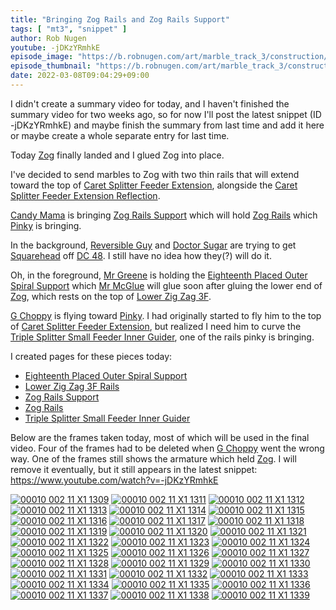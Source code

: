 ```yaml
---
title: "Bringing Zog Rails and Zog Rails Support"
tags: [ "mt3", "snippet" ]
author: Rob Nugen
youtube: -jDKzYRmhkE
episode_image: "https://b.robnugen.com/art/marble_track_3/construction/2022/2022_mar_08_mt3_overview.jpg"
episode_thumbnail: "https://b.robnugen.com/art/marble_track_3/construction/2022/thumbs/2022_mar_08_mt3_overview.jpg"
date: 2022-03-08T09:04:29+09:00
---
```


I didn't create a summary video for today, and I haven't finished the
summary video for two weeks ago,
so for now I'll post the latest snippet (ID -jDKzYRmhkE)
and maybe finish the summary from last time and add it here
or maybe create a whole separate entry for last time.

Today <!-- yesterday as I'm writing this -->
[Zog](/parts/zog/)
finally landed and I glued Zog into place.

I've decided to send marbles to Zog with two thin rails that will
extend toward the top of
[Caret Splitter Feeder Extension](/parts/caret_splitter_feeder_extension/),
alongside the
[Caret Splitter Feeder Extension Reflection](/parts/caret-splitter-feeder-extension-reflection/).

[Candy Mama](/workers/candy_mama/)
is bringing
[Zog Rails Support](/parts/zog-rails-support/)
which will hold
[Zog Rails](/parts/zog-rails/)
which
[Pinky](/workers/pinky/)
is bringing.

In the background,
[Reversible Guy](/workers/reversible/)
and
[Doctor Sugar](/workers/dr_sugar/)
are trying to get
[Squarehead](/workers/squarehead/)
off
[DC 48](/parts/dc-48/).
I still have no idea how they(?) will do it.

Oh, in the foreground,
[Mr Greene](/workers/mr_greene/)
is holding the
[Eighteenth Placed Outer Spiral Support](/parts/eighteenth-placed-outer-spiral-support/)
which
[Mr McGlue](/workers/mr_mcglue/)
will glue soon after gluing the lower end of
[Zog](/parts/zog/),
which rests on the top of
[Lower Zig Zag 3F](/parts/lower-zig-zag-3f/).

[G Choppy](/workers/g_choppy/)
is flying toward
[Pinky](/workers/pinky/).
I had originally started to fly him to the top of
[Caret Splitter Feeder Extension](/parts/caret_splitter_feeder_extension/),
but realized I need him to curve the
[Triple Splitter Small Feeder Inner Guider](/parts/triple-splitter-small-feeder-inner-guider/),
one of the rails pinky is bringing.

I created pages for these pieces today:

* [Eighteenth Placed Outer Spiral Support](/parts/eighteenth-placed-outer-spiral-support/)
* [Lower Zig Zag 3F Rails](/parts/lower-zig-zag-3f-rails/)
* [Zog Rails Support](/parts/zog-rails-support/)
* [Zog Rails](/parts/zog-rails/)
* [Triple Splitter Small Feeder Inner Guider](/parts/triple-splitter-small-feeder-inner-guider/)

Below are the frames taken today, most of which will be used in the final video.
Four of the frames had to be deleted when [G Choppy](/workers/g_choppy/) went the wrong way.
One of the frames still shows the armature which held [Zog](/parts/zog/).
I will remove it eventually, but it still appears in the latest snippet: https://www.youtube.com/watch?v=-jDKzYRmhkE

[![00010 002 11 X1 1309](//b.robnugen.com/art/marble_track_3/frames/2022/thumbs/00010_002_11_X1_1309.jpg)](//b.robnugen.com/art/marble_track_3/frames/2022/00010_002_11_X1_1309.jpg)
[![00010 002 11 X1 1311](//b.robnugen.com/art/marble_track_3/frames/2022/thumbs/00010_002_11_X1_1311.jpg)](//b.robnugen.com/art/marble_track_3/frames/2022/00010_002_11_X1_1311.jpg)
[![00010 002 11 X1 1312](//b.robnugen.com/art/marble_track_3/frames/2022/thumbs/00010_002_11_X1_1312.jpg)](//b.robnugen.com/art/marble_track_3/frames/2022/00010_002_11_X1_1312.jpg)
[![00010 002 11 X1 1313](//b.robnugen.com/art/marble_track_3/frames/2022/thumbs/00010_002_11_X1_1313.jpg)](//b.robnugen.com/art/marble_track_3/frames/2022/00010_002_11_X1_1313.jpg)
[![00010 002 11 X1 1314](//b.robnugen.com/art/marble_track_3/frames/2022/thumbs/00010_002_11_X1_1314.jpg)](//b.robnugen.com/art/marble_track_3/frames/2022/00010_002_11_X1_1314.jpg)
[![00010 002 11 X1 1315](//b.robnugen.com/art/marble_track_3/frames/2022/thumbs/00010_002_11_X1_1315.jpg)](//b.robnugen.com/art/marble_track_3/frames/2022/00010_002_11_X1_1315.jpg)
[![00010 002 11 X1 1316](//b.robnugen.com/art/marble_track_3/frames/2022/thumbs/00010_002_11_X1_1316.jpg)](//b.robnugen.com/art/marble_track_3/frames/2022/00010_002_11_X1_1316.jpg)
[![00010 002 11 X1 1317](//b.robnugen.com/art/marble_track_3/frames/2022/thumbs/00010_002_11_X1_1317.jpg)](//b.robnugen.com/art/marble_track_3/frames/2022/00010_002_11_X1_1317.jpg)
[![00010 002 11 X1 1318](//b.robnugen.com/art/marble_track_3/frames/2022/thumbs/00010_002_11_X1_1318.jpg)](//b.robnugen.com/art/marble_track_3/frames/2022/00010_002_11_X1_1318.jpg)
[![00010 002 11 X1 1319](//b.robnugen.com/art/marble_track_3/frames/2022/thumbs/00010_002_11_X1_1319.jpg)](//b.robnugen.com/art/marble_track_3/frames/2022/00010_002_11_X1_1319.jpg)
[![00010 002 11 X1 1320](//b.robnugen.com/art/marble_track_3/frames/2022/thumbs/00010_002_11_X1_1320.jpg)](//b.robnugen.com/art/marble_track_3/frames/2022/00010_002_11_X1_1320.jpg)
[![00010 002 11 X1 1321](//b.robnugen.com/art/marble_track_3/frames/2022/thumbs/00010_002_11_X1_1321.jpg)](//b.robnugen.com/art/marble_track_3/frames/2022/00010_002_11_X1_1321.jpg)
[![00010 002 11 X1 1322](//b.robnugen.com/art/marble_track_3/frames/2022/thumbs/00010_002_11_X1_1322.jpg)](//b.robnugen.com/art/marble_track_3/frames/2022/00010_002_11_X1_1322.jpg)
[![00010 002 11 X1 1323](//b.robnugen.com/art/marble_track_3/frames/2022/thumbs/00010_002_11_X1_1323.jpg)](//b.robnugen.com/art/marble_track_3/frames/2022/00010_002_11_X1_1323.jpg)
[![00010 002 11 X1 1324](//b.robnugen.com/art/marble_track_3/frames/2022/thumbs/00010_002_11_X1_1324.jpg)](//b.robnugen.com/art/marble_track_3/frames/2022/00010_002_11_X1_1324.jpg)
[![00010 002 11 X1 1325](//b.robnugen.com/art/marble_track_3/frames/2022/thumbs/00010_002_11_X1_1325.jpg)](//b.robnugen.com/art/marble_track_3/frames/2022/00010_002_11_X1_1325.jpg)
[![00010 002 11 X1 1326](//b.robnugen.com/art/marble_track_3/frames/2022/thumbs/00010_002_11_X1_1326.jpg)](//b.robnugen.com/art/marble_track_3/frames/2022/00010_002_11_X1_1326.jpg)
[![00010 002 11 X1 1327](//b.robnugen.com/art/marble_track_3/frames/2022/thumbs/00010_002_11_X1_1327.jpg)](//b.robnugen.com/art/marble_track_3/frames/2022/00010_002_11_X1_1327.jpg)
[![00010 002 11 X1 1328](//b.robnugen.com/art/marble_track_3/frames/2022/thumbs/00010_002_11_X1_1328.jpg)](//b.robnugen.com/art/marble_track_3/frames/2022/00010_002_11_X1_1328.jpg)
[![00010 002 11 X1 1329](//b.robnugen.com/art/marble_track_3/frames/2022/thumbs/00010_002_11_X1_1329.jpg)](//b.robnugen.com/art/marble_track_3/frames/2022/00010_002_11_X1_1329.jpg)
[![00010 002 11 X1 1330](//b.robnugen.com/art/marble_track_3/frames/2022/thumbs/00010_002_11_X1_1330.jpg)](//b.robnugen.com/art/marble_track_3/frames/2022/00010_002_11_X1_1330.jpg)
[![00010 002 11 X1 1331](//b.robnugen.com/art/marble_track_3/frames/2022/thumbs/00010_002_11_X1_1331.jpg)](//b.robnugen.com/art/marble_track_3/frames/2022/00010_002_11_X1_1331.jpg)
[![00010 002 11 X1 1332](//b.robnugen.com/art/marble_track_3/frames/2022/thumbs/00010_002_11_X1_1332.jpg)](//b.robnugen.com/art/marble_track_3/frames/2022/00010_002_11_X1_1332.jpg)
[![00010 002 11 X1 1333](//b.robnugen.com/art/marble_track_3/frames/2022/thumbs/00010_002_11_X1_1333.jpg)](//b.robnugen.com/art/marble_track_3/frames/2022/00010_002_11_X1_1333.jpg)
[![00010 002 11 X1 1334](//b.robnugen.com/art/marble_track_3/frames/2022/thumbs/00010_002_11_X1_1334.jpg)](//b.robnugen.com/art/marble_track_3/frames/2022/00010_002_11_X1_1334.jpg)
[![00010 002 11 X1 1335](//b.robnugen.com/art/marble_track_3/frames/2022/thumbs/00010_002_11_X1_1335.jpg)](//b.robnugen.com/art/marble_track_3/frames/2022/00010_002_11_X1_1335.jpg)
[![00010 002 11 X1 1336](//b.robnugen.com/art/marble_track_3/frames/2022/thumbs/00010_002_11_X1_1336.jpg)](//b.robnugen.com/art/marble_track_3/frames/2022/00010_002_11_X1_1336.jpg)
[![00010 002 11 X1 1337](//b.robnugen.com/art/marble_track_3/frames/2022/thumbs/00010_002_11_X1_1337.jpg)](//b.robnugen.com/art/marble_track_3/frames/2022/00010_002_11_X1_1337.jpg)
[![00010 002 11 X1 1338](//b.robnugen.com/art/marble_track_3/frames/2022/thumbs/00010_002_11_X1_1338.jpg)](//b.robnugen.com/art/marble_track_3/frames/2022/00010_002_11_X1_1338.jpg)
[![00010 002 11 X1 1339](//b.robnugen.com/art/marble_track_3/frames/2022/thumbs/00010_002_11_X1_1339.jpg)](//b.robnugen.com/art/marble_track_3/frames/2022/00010_002_11_X1_1339.jpg)
